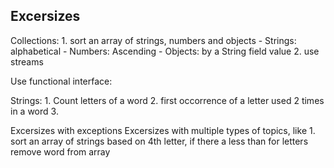 ## Excersizes

Collections:
    1. sort an array of strings, numbers and objects
        - Strings: alphabetical
        - Numbers: Ascending
        - Objects: by a String field value
    2. use streams

Use functional interface:

Strings:
    1. Count letters of a word
    2. first occorrence of a letter used 2 times in a word
    3. 

Excersizes with exceptions
Excersizes with multiple types of topics, like 
    1. sort an array of strings based on 4th letter, if there a less than for letters remove word from array